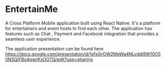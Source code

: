 # EntertainMe
A Cross Platform Mobile application built using React Native. It's a platform for entertainers and event hosts to find each other. The application has features such as Chat , Payment and Facebook integration that provides a seamless user experience.

The application presentation can be found here https://docs.google.com/presentation/d/1efxGrOW2MeWa4NLyddj9W10O50NSQiFBo4qwrKsOOTQ/edit?usp=sharing

